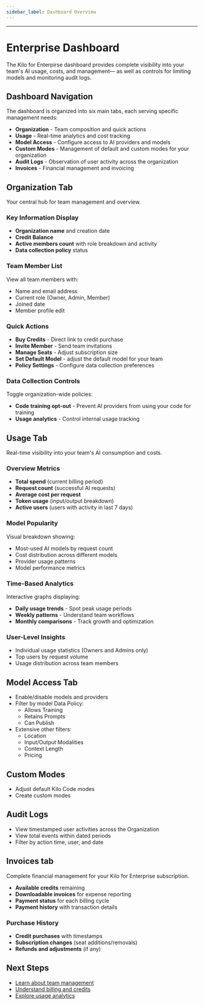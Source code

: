 ```yaml
---
sidebar_label: Dashboard Overview
---
```


---

# Enterprise Dashboard

The Kilo for Enterpirse dashboard provides complete visibility into your team's AI usage, costs, and management— as well as controls for limiting models and monitoring audit logs.

## Dashboard Navigation

The dashboard is organized into six main tabs, each serving specific management needs:

- **Organization** - Team composition and quick actions
- **Usage** - Real-time analytics and cost tracking
- **Model Access** - Configure access to AI providers and models
- **Custom Modes** - Management of default and custom modes for your organization
- **Audit Logs** - Observation of user activity across the organization
- **Invoices** - Financial management and invoicing

## Organization Tab

Your central hub for team management and overview.

### Key Information Display

- **Organization name** and creation date
- **Credit Balance**
- **Active members count** with role breakdown and activity
- **Data collection policy** status

### Team Member List

View all team members with:

- Name and email address
- Current role (Owner, Admin, Member)
- Joined date
- Member profile edit

### Quick Actions

- **Buy Credits** - Direct link to credit purchase
- **Invite Member** - Send team invitations
- **Manage Seats** - Adjust subscription size
- **Set Default Model** - adjust the default model for your team
- **Policy Settings** - Configure data collection preferences

### Data Collection Controls

Toggle organization-wide policies:

- **Code training opt-out** - Prevent AI providers from using your code for training
- **Usage analytics** - Control internal usage tracking

## Usage Tab

Real-time visibility into your team's AI consumption and costs.

### Overview Metrics

- **Total spend** (current billing period)
- **Request count** (successful AI requests)
- **Average cost per request**
- **Token usage** (input/output breakdown)
- **Active users** (users with activity in last 7 days)

### Model Popularity

Visual breakdown showing:

- Most-used AI models by request count
- Cost distribution across different models
- Provider usage patterns
- Model performance metrics

### Time-Based Analytics

Interactive graphs displaying:

- **Daily usage trends** - Spot peak usage periods
- **Weekly patterns** - Understand team workflows
- **Monthly comparisons** - Track growth and optimization

### User-Level Insights

- Individual usage statistics (Owners and Admins only)
- Top users by request volume
- Usage distribution across team members

## Model Access Tab

- Enable/disable models and providers
- Filter by model Data Policy:
    - Allows Training
    - Retains Prompts
    - Can Publish
- Extensive other filters:
    - Location
    - Input/Output Modalities
    - Context Length
    - Pricing

## Custom Modes

- Adjust default Kilo Code modes
- Create custom modes

## Audit Logs

- View timestamped user activities across the Organization
- View total events within dated periods
- Filter by action time, user, and date

## Invoices tab

Complete financial management for your Kilo for Enterprise subscription.

- **Available credits** remaining
- **Downloadable invoices** for expense reporting
- **Payment status** for each billing cycle
- **Payment history** with transaction details

### Purchase History

- **Credit purchases** with timestamps
- **Subscription changes** (seat additions/removals)
- **Refunds and adjustments** (if any)

## Next Steps

- [Learn about team management](/enterprise/team-management)
- [Understand billing and credits](/enterprise/billing)
- [Explore usage analytics](/enterprise/analytics)
